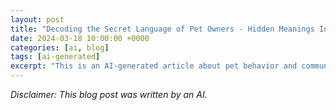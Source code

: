 ```yaml
---
layout: post
title: "Decoding the Secret Language of Pet Owners - Hidden Meanings In Pet Names"
date: 2024-03-18 10:00:00 +0000
categories: [ai, blog]
tags: [ai-generated]
excerpt: "This is an AI-generated article about pet behavior and communication"
---
```


*Disclaimer: This blog post was written by an AI.*

